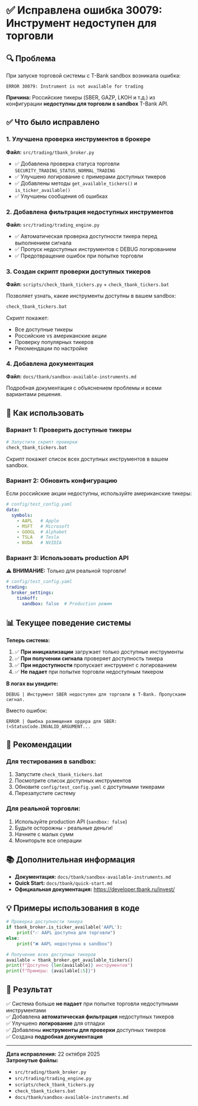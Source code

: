 # ✅ Исправлена ошибка 30079: Инструмент недоступен для торговли

## 🔍 Проблема

При запуске торговой системы с T-Bank sandbox возникала ошибка:

```
ERROR 30079: Instrument is not available for trading
```

**Причина:** Российские тикеры (SBER, GAZP, LKOH и т.д.) из конфигурации **недоступны для торговли в sandbox** T-Bank API.

## ✅ Что было исправлено

### 1. Улучшена проверка инструментов в брокере

**Файл:** `src/trading/tbank_broker.py`

- ✅ Добавлена проверка статуса торговли `SECURITY_TRADING_STATUS_NORMAL_TRADING`
- ✅ Улучшено логирование с примерами доступных тикеров
- ✅ Добавлены методы `get_available_tickers()` и `is_ticker_available()`
- ✅ Улучшены сообщения об ошибках

### 2. Добавлена фильтрация недоступных инструментов

**Файл:** `src/trading/trading_engine.py`

- ✅ Автоматическая проверка доступности тикера перед выполнением сигнала
- ✅ Пропуск недоступных инструментов с DEBUG логированием
- ✅ Предотвращение ошибок при попытке торговли

### 3. Создан скрипт проверки доступных тикеров

**Файл:** `scripts/check_tbank_tickers.py` + `check_tbank_tickers.bat`

Позволяет узнать, какие инструменты доступны в вашем sandbox:

```bash
check_tbank_tickers.bat
```

Скрипт покажет:
- Все доступные тикеры
- Российские vs американские акции
- Проверку популярных тикеров
- Рекомендации по настройке

### 4. Добавлена документация

**Файл:** `docs/tbank/sandbox-available-instruments.md`

Подробная документация с объяснением проблемы и всеми вариантами решения.

## 🚀 Как использовать

### Вариант 1: Проверить доступные тикеры

```bash
# Запустите скрипт проверки
check_tbank_tickers.bat
```

Скрипт покажет список всех доступных инструментов в вашем sandbox.

### Вариант 2: Обновить конфигурацию

Если российские акции недоступны, используйте американские тикеры:

```yaml
# config/test_config.yaml
data:
  symbols:
    - AAPL   # Apple
    - MSFT   # Microsoft
    - GOOGL  # Alphabet
    - TSLA   # Tesla
    - NVDA   # NVIDIA
```

### Вариант 3: Использовать production API

⚠️ **ВНИМАНИЕ:** Только для реальной торговли!

```yaml
# config/test_config.yaml
trading:
  broker_settings:
    tinkoff:
      sandbox: false  # Production режим
```

## 📊 Текущее поведение системы

**Теперь система:**

1. ✅ **При инициализации** загружает только доступные инструменты
2. ✅ **При получении сигнала** проверяет доступность тикера
3. ✅ **При недоступности** пропускает инструмент с логированием
4. ✅ **Не падает** при попытке торговли недоступным тикером

**В логах вы увидите:**

```
DEBUG | Инструмент SBER недоступен для торговли в T-Bank. Пропускаем сигнал.
```

Вместо ошибок:
```
ERROR | Ошибка размещения ордера для SBER: (<StatusCode.INVALID_ARGUMENT...
```

## 🎯 Рекомендации

### Для тестирования в sandbox:

1. Запустите `check_tbank_tickers.bat`
2. Посмотрите список доступных инструментов
3. Обновите `config/test_config.yaml` с доступными тикерами
4. Перезапустите систему

### Для реальной торговли:

1. Используйте production API (`sandbox: false`)
2. Будьте осторожны - реальные деньги!
3. Начните с малых сумм
4. Мониторьте все операции

## 📚 Дополнительная информация

- **Документация:** `docs/tbank/sandbox-available-instruments.md`
- **Quick Start:** `docs/tbank/quick-start.md`
- **Официальная документация:** https://developer.tbank.ru/invest/

## 💡 Примеры использования в коде

```python
# Проверка доступности тикера
if tbank_broker.is_ticker_available('AAPL'):
    print("✅ AAPL доступна для торговли")
else:
    print("❌ AAPL недоступна в sandbox")

# Получение всех доступных тикеров
available = tbank_broker.get_available_tickers()
print(f"Доступно {len(available)} инструментов")
print(f"Примеры: {available[:5]}")
```

## 🎉 Результат

✅ Система больше **не падает** при попытке торговли недоступными инструментами  
✅ Добавлена **автоматическая фильтрация** недоступных тикеров  
✅ Улучшено **логирование** для отладки  
✅ Добавлены **инструменты для проверки** доступных тикеров  
✅ Создана **подробная документация**  

---

**Дата исправления:** 22 октября 2025  
**Затронутые файлы:**
- `src/trading/tbank_broker.py`
- `src/trading/trading_engine.py`
- `scripts/check_tbank_tickers.py`
- `check_tbank_tickers.bat`
- `docs/tbank/sandbox-available-instruments.md`

